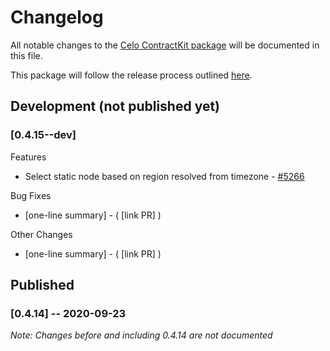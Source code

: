 # Changelog
All notable changes to the [Celo ContractKit package](https://www.npmjs.com/package/@celo/contractkit) will be documented in this file. 

This package will follow the release process outlined [here](https://docs.celo.org/community/release-process).


## Development (not published yet)
### **[0.4.15--dev]**
Features
- Select static node based on region resolved from timezone - [#5266](https://github.com/celo-org/celo-monorepo/pull/5266)

Bug Fixes
- [one-line summary] - ( [link PR] )

Other Changes
- [one-line summary] - ( [link PR] )


## Published
### **[0.4.14]** -- 2020-09-23
_Note: Changes before and including 0.4.14 are not documented_
